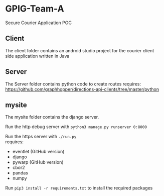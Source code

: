 # GPIG-Team-A
Secure Courier Application POC

## Client
The client folder contains an android studio project for the courier client side application written in Java

## Server
The Server folder contains python code to create routes
requires: https://github.com/graphhopper/directions-api-clients/tree/master/python

## mysite
The mysite folder contains the django server.

Run the http debug server with `python3 manage.py runserver 0:8000`

Run the https server with `./run.py`\
requires:
 - eventlet (GitHub version)
 - django
 - pywarp (GitHub version)
 - cbor2
 - pandas
 - numpy

Run `pip3 install -r requirements.txt` to install the required packages
